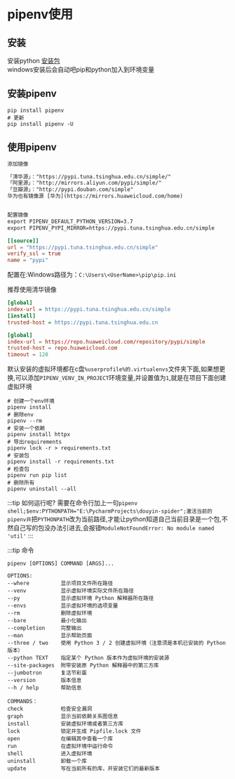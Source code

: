 # pipenv使用

## 安装

安装python
[安装包](https://registry.npmmirror.com/binary.html?path=python/)  
windows安装后会自动吧pip和python加入到环境变量

## 安装pipenv

```shell
pip install pipenv 
# 更新
pip install pipenv -U

```

## 使用pipenv

```txt
添加镜像

「清华源」："https://pypi.tuna.tsinghua.edu.cn/simple/"
「阿里源」："http://mirrors.aliyun.com/pypi/simple/"
「豆瓣源」："http://pypi.douban.com/simple"
华为也有镜像源 [华为](https://mirrors.huaweicloud.com/home)


配置镜像
export PIPENV_DEFAULT_PYTHON_VERSION=3.7 
export PIPENV_PYPI_MIRROR=https://pypi.tuna.tsinghua.edu.cn/simple
```

```toml
[[source]]
url = "https://pypi.tuna.tsinghua.edu.cn/simple"
verify_ssl = true
name = "pypi"
```

配置在:Windows路径为：`C:\Users\<UserName>\pip\pip.ini`

推荐使用清华镜像

```ini
[global]
index-url = https://pypi.tuna.tsinghua.edu.cn/simple
[install]
trusted-host = https://pypi.tuna.tsinghua.edu.cn
```

```toml
[global]
index-url = https://repo.huaweicloud.com/repository/pypi/simple
trusted-host = repo.huaweicloud.com
timeout = 120
```

默认安装的虚拟环境都在c盘`%userprofile%的.virtualenvs`文件夹下面,如果想更换,可以添加`PIPENV_VENV_IN_PROJECT`环境变量,并设置值为`1`,就是在项目下面创建虚拟环境

```shell
# 创建一个env环境
pipenv install
# 删除env
pipenv --rm
# 安装一个依赖
pipenv install httpx
# 导出requirements
pipenv lock -r > requirements.txt
# 安装包
pipenv install -r requirements.txt
# 检查包
pipenv run pip list
# 删除所有
pipenv uninstall --all

```

:::tip
如何运行呢?
需要在命令行加上一句`pipenv shell;$env:PYTHONPATH="E:\PycharmProjects\douyin-spider";激活当前的pipenv并`把`PYTHONPATH`改为当前路径,才能让python知道自己当前目录是一个包,不然自己写的包没办法引进去,会报错`ModuleNotFoundError: No module named 'util'`
:::

:::tip
命令

```shell
pipenv [OPTIONS] COMMAND [ARGS]...

OPTIONS:
--where          显示项目文件所在路径
--venv           显示虚拟环境实际文件所在路径
--py             显示虚拟环境 Python 解释器所在路径
--envs           显示虚拟环境的选项变量
--rm             删除虚拟环境
--bare           最小化输出
--completion     完整输出
--man            显示帮助页面
--three / two    使用 Python 3 / 2 创建虚拟环境（注意须是本机已安装的 Python 版本）
--python TEXT    指定某个 Python 版本作为虚拟环境的安装源
--site-packages  附带安装原 Python 解释器中的第三方库
--jumbotron      复活节彩蛋
--version        版本信息
--h / help       帮助信息

COMMANDS：
check            检查安全漏洞
graph            显示当前依赖关系图信息
install          安装虚拟环境或者第三方库
lock             锁定并生成 Pipfile.lock 文件
open             在编辑其中查看一个库
run              在虚拟环境中运行命令
shell            进入虚拟环境
uninstall        卸载一个库
update           写在当前所有的库，并安装它们的最新版本

```
